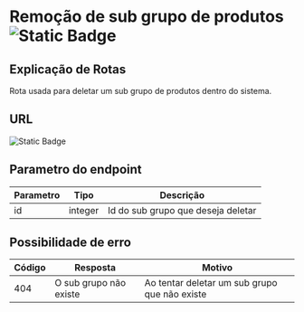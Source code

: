 # Remoção de sub grupo de produtos ![Static Badge](https://img.shields.io/badge/Rota_autenticada-49CC90)

## Explicação de Rotas

Rota usada para deletar um sub grupo de produtos dentro do sistema.

## URL

![Static Badge](https://img.shields.io/badge/DELETE-%2Fapi%2Fv1%2Fsub__grupo__produto%2Fsub__grupo/{id}-%23F93E3E)

## Parametro do endpoint

| Parametro | Tipo    | Descrição                          |
|-----------|---------|------------------------------------|
| id        | integer | Id do sub grupo que deseja deletar |

## Possibilidade de erro

| Código | Resposta               | Motivo                                        |
|--------|------------------------|-----------------------------------------------|
| 404    | O sub grupo não existe | Ao tentar deletar um sub grupo que não existe |
